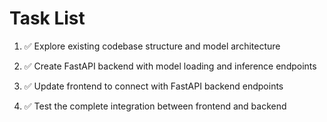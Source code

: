 # Task List

1. ✅ Explore existing codebase structure and model architecture

2. ✅ Create FastAPI backend with model loading and inference endpoints

3. ✅ Update frontend to connect with FastAPI backend endpoints

4. ✅ Test the complete integration between frontend and backend


